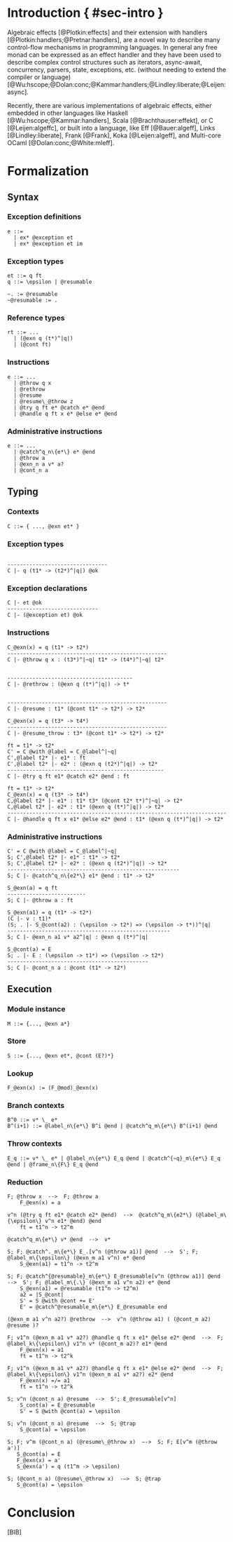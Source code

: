 <!--meta
[INCLUDE=style/acmart]

Title       : Algebraic Effect Handlers for WASM
Author      : Andreas Rossberg et al.
Affiliation : Dfinity
Email       : andreas@dfinity.com
TechReport  : True

Bibliography: wasm-effect.bib
Csl Style   : madoko-numeric
Cite Style  : numeric

[INCLUDE=wasm-style]
[INCLUDE=paper-style]
[INCLUDE=html-style]
[INCLUDE=latex-style]

~ HtmlOnly
[TITLE]
~

~ Abstract
Algebraic effect handlers are a powerful abstraction mechanism 
that can express many complex control-flow mechanisms. 
~

~ TexOnly
[TITLE]
~

~ Updates
v1, 2018-04-03: Initial version.
~
-->

# Introduction     { #sec-intro }

Algebraic effects [@Plotkin:effects] and their extension with
handlers [@Plotkin:handlers;@Pretnar:handlers], are a novel way to
describe many control-flow mechanisms in programming languages. In
general any free monad can be expressed as an effect handler and they
have been used to describe complex control structures such as iterators,
async-await, concurrency, parsers, state, exceptions, etc. (without
needing to extend the compiler or
language) [@Wu:hscope;@Dolan:conc;@Kammar:handlers;@Lindley:liberate;@Leijen:async].

Recently, there are various implementations of algebraic effects, either
embedded in other languages like Haskell [@Wu:hscope;@Kammar:handlers],
Scala [@Brachthauser:effekt], or C [@Leijen:algeffc], or built into a language, like
Eff [@Bauer:algeff], Links [@Lindley:liberate], Frank [@Frank],
Koka [@Leijen:algeff], and Multi-core OCaml [@Dolan:conc;@White:mleff].

# Formalization


## Syntax

### Exception definitions

````
e ::=
  | ex* @exception et
  | ex* @exception et im
````

### Exception types

````
et ::= q ft
q ::= \epsilon | @resumable
````

````
~. := @resumable
~@resumable := .
````

### Reference types

````
rt ::= ...
  | (@exn q (t*)^|q|)
  | (@cont ft) 
````

### Instructions
````
e ::= ...
  | @throw q x
  | @rethrow
  | @resume
  | @resume\_@throw z
  | @try q ft e* @catch e* @end
  | @handle q ft x e* @else e* @end
````

### Administrative instructions

````
e ::= ...
  | @catch^q_n\{e*\} e* @end
  | @throw a
  | @exn_n a v* a?
  | @cont_n a
````

## Typing

### Contexts

````
C ::= { ..., @exn et* }
````

### Exception types

`````

--------------------------------
C |- q (t1* -> (t2*)^|q|) @ok
`````

### Exception declarations

`````
C |- et @ok
-----------------------------
C |- (@exception et) @ok
`````


### Instructions

`````
C_@exn(x) = q (t1* -> t2*)
---------------------------------------------------
C |- @throw q x : (t3*)^|~q| t1* -> (t4*)^|~q| t2*
`````

`````

----------------------------------------
C |- @rethrow : (@exn q (t*)^|q|) -> t*
`````

`````

---------------------------------------------------
C |- @resume : t1* (@cont t1* -> t2*) -> t2*
`````

`````
C_@exn(x) = q (t3* -> t4*)
---------------------------------------------------
C |- @resume_throw : t3* (@cont t1* -> t2*) -> t2*
`````

`````
ft = t1* -> t2*
C' = C @with @label = C_@label^|~q|
C',@label t2* |- e1* : ft
C',@label t2* |- e2* : (@exn q (t2*)^|q|) -> t2*
--------------------------------------------------
C |- @try q ft e1* @catch e2* @end : ft
`````

`````
ft = t1* -> t2*
C_@exn(x) = q (t3* -> t4*)
C,@label t2* |- e1* : t1* t3* (@cont t2* t*)^|~q| -> t2*
C,@label t2* |- e2* : t1* (@exn q (t*)^|q|) -> t2*
----------------------------------------------------------------------
C |- @handle q ft x e1* @else e2* @end : t1* (@exn q (t*)^|q|) -> t2*
`````

### Administrative instructions

`````
C' = C @with @label = C_@label^|~q|
S; C',@label t2* |- e1* : t1* -> t2*
S; C',@label t2* |- e2* : (@exn q (t2*)^|q|) -> t2*
-------------------------------------------------------
S; C |- @catch^q_n\{e2*\} e1* @end : t1* -> t2*
`````

`````
S_@exn(a) = q ft
-------------------------
S; C |- @throw a : ft
`````

`````
S_@exn(a1) = q (t1* -> t2*)
(C |- v : t1)*
(S; . |- S_@cont(a2) : (\epsilon -> t2*) => (\epsilon -> t*))^|q|
----------------------------------------------------
S; C |- @exn_n a1 v* a2^|q| : @exn q (t*)^|q|
`````

`````
S_@cont(a) = E
S; . |- E : (\epsilon -> t1*) => (\epsilon -> t2*)
---------------------------------------------
S; C |- @cont_n a : @cont (t1* -> t2*)
`````

## Execution

### Module instance

````
M ::= {..., @exn a*}
````

### Store
````
S ::= {..., @exn et*, @cont (E?)*}
````

### Lookup
````
F_@exn(x) := (F_@mod)_@exn(x)
````

### Branch contexts

````
B^0 ::= v* \_ e*
B^(i+1) ::= @label_n\{e*\} B^i @end | @catch^q_m\{e*\} B^(i+1) @end
````

### Throw contexts

````
E_q ::= v* \_ e* | @label_n\{e*\} E_q @end | @catch^{~q}_m\{e*\} E_q @end | @frame_n\{F\} E_q @end
````

### Reduction

````
F; @throw x  -->  F; @throw a
    F_@exn(x) = a
````

````
v^n (@try q ft e1* @catch e2* @end)  -->  @catch^q_m\{e2*\} (@label_m\{\epsilon\} v^n e1* @end) @end
    ft = t1^n -> t2^m
````

````
@catch^q_m\{e*\} v* @end  -->  v*
````

````
S; F; @catch^._m\{e*\} E_.[v^n (@throw a1)] @end  -->  S'; F; @label_m\{\epsilon\} (@exn_m a1 v^n) e* @end
    S_@exn(a1) = t1^n -> t2^m
````

````
S; F; @catch^{@resumable}_m\{e*\} E_@resumable[v^n (@throw a1)] @end  -->  S'; F; @label_m\{.\} (@exn_m a1 v^n a2) e* @end
    S_@exn(a1) = @resumable (t1^n -> t2^m)
    a2 = |S_@cont|
    S' = S @with @cont += E'
    E' = @catch^@resumable_m\{e*\} E_@resumable end
````

````
(@exn_m a1 v^n a2?) @rethrow  -->  v^n (@throw a1) ( (@cont_m a2) @resume )?
````

````
F; v1^n (@exn_m a1 v* a2?) @handle q ft x e1* @else e2* @end  -->  F; @label_k\{\epsilon\} v1^n v* (@cont_m a2)? e1* @end
    F_@exn(x) = a1
    ft = t1^n -> t2^k
````

````
F; v1^n (@exn_m a1 v* a2?) @handle q ft x e1* @else e2* @end  -->  F; @label_k\{\epsilon\} v1^n (@exn_m a1 v* a2?) e2* @end
    F_@exn(x) =/= a1
    ft = t1^n -> t2^k
````

````
S; v^n (@cont_n a) @resume  -->  S'; E_@resumable[v^n]
    S_cont(a) = E_@resumable
    S' = S @with @cont(a) = \epsilon
````

````
S; v^n (@cont_n a) @resume  -->  S; @trap
    S_@cont(a) = \epsilon
````

````
S; F; v^m (@cont_n a) (@resume\_@throw x)  —->  S; F; E[v^m (@throw a')]
   S_@cont(a) = E
   F_@exn(x) = a'
   S_@exn(a') = q (t1^m -> \epsilon)
````

````
S; (@cont_n a) (@resume\_@throw x)  -—>  S; @trap
   S_@cont(a) = \epsilon
````


# Conclusion
    
    
[BIB]
